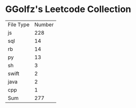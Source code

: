 # GGolfz's Leetcode Collection

<table><tr><td>File Type</td><td>Number</td></tr><tr><td>js</td><td>228</td></tr><tr><td>sql</td><td>14</td></tr><tr><td>rb</td><td>14</td></tr><tr><td>py</td><td>13</td></tr><tr><td>sh</td><td>3</td></tr><tr><td>swift</td><td>2</td></tr><tr><td>java</td><td>2</td></tr><tr><td>cpp</td><td>1</td></tr><tr><td>Sum</td><td>277</td></tr></table>